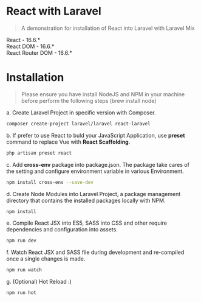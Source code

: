# React with Laravel
> A demonstration for installation of React into Laravel with Laravel Mix

React - 16.6.*  
React DOM - 16.6.*  
React Router DOM - 16.6.*  

# Installation
> Please ensure you have install NodeJS and NPM in your machine before perform the following steps (brew install node)

a. Create Laravel Project in specific version with Composer.

```bash
composer create-project laravel/laravel react-laravel
```

b. If prefer to use React to buld your JavaScript Application, use **preset** command to replace Vue with **React Scaffolding**.

```bash
php artisan preset react
```

c. Add **cross-env** package into package.json. The package take cares of the setting and configure environment variable in various Environment.

```bash
npm install cross-env --save-dev
```

d. Create Node Modules into Laravel Project, a package management directory that contains the installed packages locally with NPM.

```bash
npm install
```

e. Compile React JSX into ES5, SASS into CSS and other require dependencies and configuration into assets.

```bash
npm run dev
```

f. Watch React JSX and SASS file during development and re-compiled once a single changes is made.

```bash
npm run watch
```

g. (Optional) Hot Reload :)

```bash
npm run hot
```
